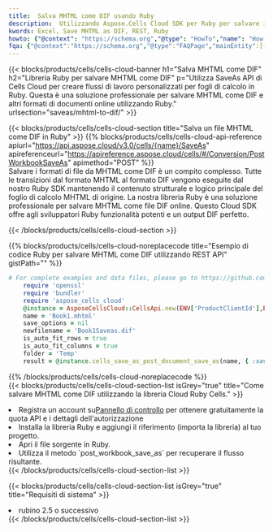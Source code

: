```yaml
---
title:  Salva MHTML come DIF usando Ruby
description:  Utilizzando Aspose.Cells Cloud SDK per Ruby per salvare il file in formato MHTML come file in formato DIF.
kwords: Excel, Save MHTML as DIF, REST, Ruby
howto: {"@context": "https://schema.org","@type": "HowTo","name": "How to save MHTML as DIF using the Cells Cloud Ruby library.","description": "How to save MHTML as DIF using the Cells Cloud Ruby library.","image": {"@type": "ImageObject"},"url": "/ruby/saveas/mhtml-to-dif/","step": [{ "@type": "HowToStep","name": "How to save MHTML as DIF using the Cells Cloud Ruby library. step 1", "image": {"@type": "ImageObject",},"url": "/ruby/saveas/mhtml-to-dif/","text": "Register an account at <a href='https://dashboard.aspose.cloud/'>Dashboard</a> to get free API quota & authorization details",},{ "@type": "HowToStep","name": "How to save MHTML as DIF using the Cells Cloud Ruby library. step 1", "image": {"@type": "ImageObject",},"url": "/ruby/saveas/mhtml-to-dif/","text": "Install Ruby library and add the reference (import the library) to your project.",},{ "@type": "HowToStep","name": "How to save MHTML as DIF using the Cells Cloud Ruby library. step 1", "image": {"@type": "ImageObject",},"url": "/ruby/saveas/mhtml-to-dif/","text": "Open the source file in Ruby.",},{ "@type": "HowToStep","name": "How to save MHTML as DIF using the Cells Cloud Ruby library. step 1", "image": {"@type": "ImageObject",},"url": "/ruby/saveas/mhtml-to-dif/","text": "Use the `post_workbook_save_as` method to retrieve the resulting stream.",}, ],"supply": {"@type": "HowToSupply","name": "document"},"tool": [{"@type": "HowToTool","name": "RubyMine, Visual Studio Code, Aptana Studio, NetBeans"},{"@type": "HowToTool","name": "Aspose Cells"}],"totalTime": "PT6M"}
fqa: {"@context":"https://schema.org","@type":"FAQPage","mainEntity":[{"@type":"Question","name":"Why save file as other formats file in C# using REST API?","acceptedAnswer":{"@type":"Answer","text":"Documents are encoded in many ways, and some files may be incompatible with the software you use. To open and read such files, just save them as appropriate file formats.<br/><ol><li>Install .NET SDK and add the reference (import the library) to your project.</li><li>Open the source file in C# using REST API.</li><li>Call the PostWorkbookSaveAsRequest() method, passing an output filename with required extension.</li><li>Get the result of save as a separate file.</li></ol>"}},{"@type":"Question","name":"What file formats can I save as with your C# library?","acceptedAnswer":{"@type":"Answer","text":"We support a variety of file formats for conversion using .NET library, including XLSX, Excel, xls , PDF, CSV, HTML, Markdown, XML, PNG, JPG, TIFF, Json, TXT and many more."}},{"@type":"Question","name":"What is the maximum allowed file size for conversion using this .NET library?","acceptedAnswer":{"@type":"Answer","text":"There are no file size limits for format conversions using .NET library."}}]}
---
```

{{< blocks/products/cells/cells-cloud-banner h1="Salva MHTML come DIF" h2="Libreria Ruby per salvare MHTML come DIF" p="Utilizza SaveAs API di Cells Cloud per creare flussi di lavoro personalizzati per fogli di calcolo in Ruby. Questa è una soluzione professionale per salvare MHTML come DIF e altri formati di documenti online utilizzando Ruby." urlsection="saveas/mhtml-to-dif/" >}}

{{< blocks/products/cells/cells-cloud-section title="Salva un file MHTML come DIF in Ruby" >}}
{{% blocks/products/cells/cells-cloud-api-reference apiurl="https://api.aspose.cloud/v3.0/cells/{name}/SaveAs" apireferenceurl="https://apireference.aspose.cloud/cells/#/Conversion/PostWorkbookSaveAs" apimethod="POST" %}}
<br/>
Salvare i formati di file da MHTML come DIF è un compito complesso. Tutte le transizioni dal formato MHTML al formato DIF vengono eseguite dal nostro Ruby SDK mantenendo il contenuto strutturale e logico principale del foglio di calcolo MHTML di origine. La nostra libreria Ruby è una soluzione professionale per salvare MHTML come file DIF online. Questo Cloud SDK offre agli sviluppatori Ruby funzionalità potenti e un output DIF perfetto.

{{< /blocks/products/cells/cells-cloud-section >}}

{{% blocks/products/cells/cells-cloud-noreplacecode title="Esempio di codice Ruby per salvare MHTML come DIF utilizzando REST API" gistPath="" %}}
  
```ruby
# For complete examples and data files, please go to https://github.com/aspose-cells-cloud/aspose-cells-cloud-ruby/
    require 'openssl'
    require 'bundler'
    require 'aspose_cells_cloud'
    @instance = AsposeCellsCloud::CellsApi.new(ENV['ProductClientId'],ENV['ProductClientSecret'])
    name = 'Book1.mhtml'
    save_options = nil
    newfilename = 'Book1Saveas.dif'
    is_auto_fit_rows = true
    is_auto_fit_columns = true
    folder = 'Temp'
    result = @instance.cells_save_as_post_document_save_as(name, { :save_options=>save_options, :newfilename=>(folder+"/"+newfilename), :is_auto_fit_rows=>is_auto_fit_rows, :is_auto_fit_columns=>is_auto_fit_columns, :folder=>folder})
```
  
{{% /blocks/products/cells/cells-cloud-noreplacecode %}}
<br/>
{{< blocks/products/cells/cells-cloud-section-list isGrey="true" title="Come salvare MHTML come DIF utilizzando la libreria Cloud Ruby Cells." >}}
<li> Registra un account su<a href="https://dashboard.aspose.cloud/">Pannello di controllo</a> per ottenere gratuitamente la quota API e i dettagli dell'autorizzazione</li>
<li>Installa la libreria Ruby e aggiungi il riferimento (importa la libreria) al tuo progetto.</li>
<li>Apri il file sorgente in Ruby.</li>
<li>Utilizza il metodo `post_workbook_save_as` per recuperare il flusso risultante.</li>
{{< /blocks/products/cells/cells-cloud-section-list >}}

{{< blocks/products/cells/cells-cloud-section-list isGrey="true" title="Requisiti di sistema" >}}
<li>rubino 2.5 o successivo</li>
{{< /blocks/products/cells/cells-cloud-section-list >}}

